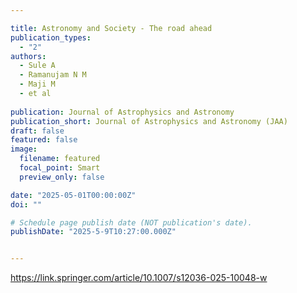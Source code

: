 ```yaml
---

title: Astronomy and Society - The road ahead
publication_types:
  - "2"
authors:
  - Sule A
  - Ramanujam N M
  - Maji M
  - et al
  
publication: Journal of Astrophysics and Astronomy
publication_short: Journal of Astrophysics and Astronomy (JAA)
draft: false
featured: false
image:
  filename: featured
  focal_point: Smart
  preview_only: false

date: "2025-05-01T00:00:00Z"
doi: ""

# Schedule page publish date (NOT publication's date).
publishDate: "2025-5-9T10:27:00.000Z"


---
```

<https://link.springer.com/article/10.1007/s12036-025-10048-w>
